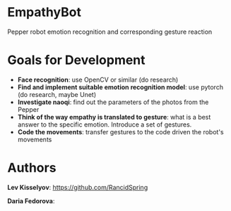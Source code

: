# EmpathyBot
Pepper robot emotion recognition and corresponding gesture reaction

# Goals for Development
- **Face recognition**: use OpenCV or similar (do research)
- **Find and implement suitable emotion recognition model**: use pytorch (do research, maybe Unet)
- **Investigate naoqi**: find out the parameters of the photos from the Pepper
- **Think of the way empathy is translated to gesture**: what is a best answer to the specific emotion. Introduce a set of gestures.
- **Code the movements**: transfer gestures to the code driven the robot's movements 

# Authors
**Lev Kisselyov**: https://github.com/RancidSpring

**Daria Fedorova**: 

